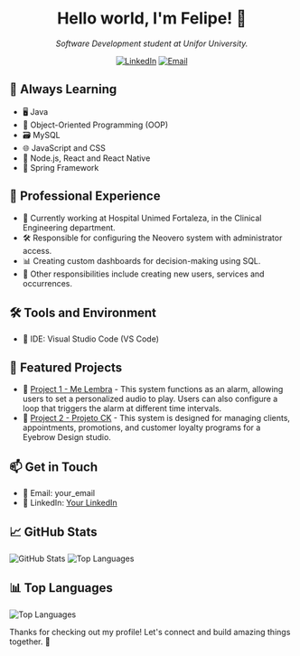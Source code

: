 <h1 align="center">Hello world, I'm Felipe! 👋</h1>

<p align="center">
  <i>Software Development student at Unifor University.</i>
</p>

<p align="center">
  <a href="https://www.linkedin.com/in/felipercostadeveloper/"><img src="https://img.shields.io/badge/-LinkedIn-blue?style=flat-square&logo=linkedin&logoColor=white" alt="LinkedIn"></a>
  <a href="mailto:felipeejazz@gmail.com"><img src="https://img.shields.io/badge/-Email-c14438?style=flat-square&logo=gmail&logoColor=white" alt="Email"></a>
</p>

## 🌱 Always Learning

- 🖥️ Java
- 🎯 Object-Oriented Programming (OOP)
- 🗃️ MySQL
- 🌐 JavaScript and CSS
- 🚀 Node.js, React and React Native
- 🌸 Spring Framework

## 💼  Professional Experience

- 👷 Currently working at Hospital Unimed Fortaleza, in the Clinical Engineering department.
- 🛠️ Responsible for configuring the Neovero system with administrator access.
- 📊 Creating custom dashboards for decision-making using SQL.
- 📝 Other responsibilities include creating new users, services and occurrences.


## 🛠️ Tools and Environment

- 🧰 IDE: Visual Studio Code (VS Code)

## 🚀  Featured Projects

- 📂 [Project 1 - Me Lembra](link_do_projeto_1) - This system functions as an alarm, allowing users to set a personalized audio to play. Users can also configure a loop that triggers the alarm at different time intervals. 
- 📂 [Project 2 - Projeto CK](link_do_projeto_2) - This system is designed for managing clients, appointments, promotions, and customer loyalty programs for a Eyebrow Design studio. 

## 📫 Get in Touch

- 📧 Email: your_email
- 💼 LinkedIn: [Your LinkedIn](your_linkedin)

## 📈 GitHub Stats

<div>
  <img src="https://github-readme-stats.vercel.app/api?username=felipeDevSolutions&show_icons=true&theme=dark" alt="GitHub Stats" />
  <img src="https://github-readme-stats.vercel.app/api/top-langs/?username=felipeDevSolutions&layout=compact&theme=dark" alt="Top Languages" />
</div>

## 📊 Top Languages

![Top Languages](https://github-readme-stats.vercel.app/api/top-langs/?username=felipeDevSolutions&layout=compact&theme=dark)

Thanks for checking out my profile! Let's connect and build amazing things together. 🚀
